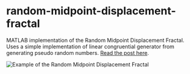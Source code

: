 # random-midpoint-displacement-fractal
MATLAB implementation of the Random Midpoint Displacement Fractal. Uses a simple implementation of linear congruential generator from generating pseudo random numbers. [Read the post here](https://tomlankhorst.nl/random-midpoint-displacement-fractal-matlab).

![Example of the Random Midpoint Displacement Fractal](https://tomlankhorst.nl/wp-content/uploads/2016/04/rmdf-2.jpg)
